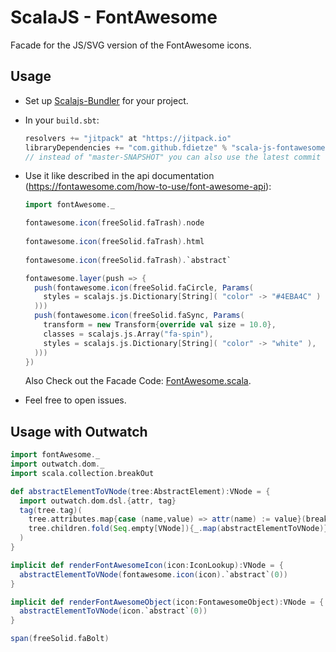 # ScalaJS - FontAwesome
Facade for the JS/SVG version of the FontAwesome icons.

## Usage
* Set up [Scalajs-Bundler](https://scalacenter.github.io/scalajs-bundler/) for your project.

* In your `build.sbt`:
  ```scala
  resolvers += "jitpack" at "https://jitpack.io"
  libraryDependencies += "com.github.fdietze" % "scala-js-fontawesome" % "master-SNAPSHOT"
  // instead of "master-SNAPSHOT" you can also use the latest commit hash to get a stable build
  ```

* Use it like described in the api documentation (https://fontawesome.com/how-to-use/font-awesome-api):
  ```scala
  import fontAwesome._

  fontawesome.icon(freeSolid.faTrash).node
      
  fontawesome.icon(freeSolid.faTrash).html
      
  fontawesome.icon(freeSolid.faTrash).`abstract`

  fontawesome.layer(push => {
    push(fontawesome.icon(freeSolid.faCircle, Params(
      styles = scalajs.js.Dictionary[String]( "color" -> "#4EBA4C" )
    )))
    push(fontawesome.icon(freeSolid.faSync, Params(
      transform = new Transform{override val size = 10.0},
      classes = scalajs.js.Array("fa-spin"),
      styles = scalajs.js.Dictionary[String]( "color" -> "white" ),
    )))
  })
  ```

  Also Check out the Facade Code: [FontAwesome.scala](src/main/scala/FontAwesome.scala).

* Feel free to open issues.

## Usage with Outwatch

```scala
import fontAwesome._
import outwatch.dom._
import scala.collection.breakOut

def abstractElementToVNode(tree:AbstractElement):VNode = {
  import outwatch.dom.dsl.{attr, tag}
  tag(tree.tag)(
    tree.attributes.map{case (name,value) => attr(name) := value}(breakOut):Seq[VDomModifier],
    tree.children.fold(Seq.empty[VNode]){_.map(abstractElementToVNode)}
  )
}

implicit def renderFontAwesomeIcon(icon:IconLookup):VNode = {
  abstractElementToVNode(fontawesome.icon(icon).`abstract`(0))
}

implicit def renderFontAwesomeObject(icon:FontawesomeObject):VNode = {
  abstractElementToVNode(icon.`abstract`(0))
}
```

```scala
span(freeSolid.faBolt)
```
